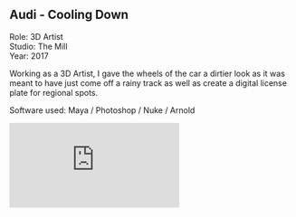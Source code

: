 ## Audi - Cooling Down

Role: 3D Artist  
Studio: The Mill  
Year: 2017  

Working as a 3D Artist, I gave the wheels of the car a dirtier look as it was 
meant to have just come off a rainy track as well as create a digital license plate 
for regional spots.


Software used: Maya / Photoshop / Nuke / Arnold 

<div class="video-responsive">
<iframe src='https://www.youtube.com/embed/e81TjUHRRkU' frameborder='0' allowfullscreen></iframe>
</div>

